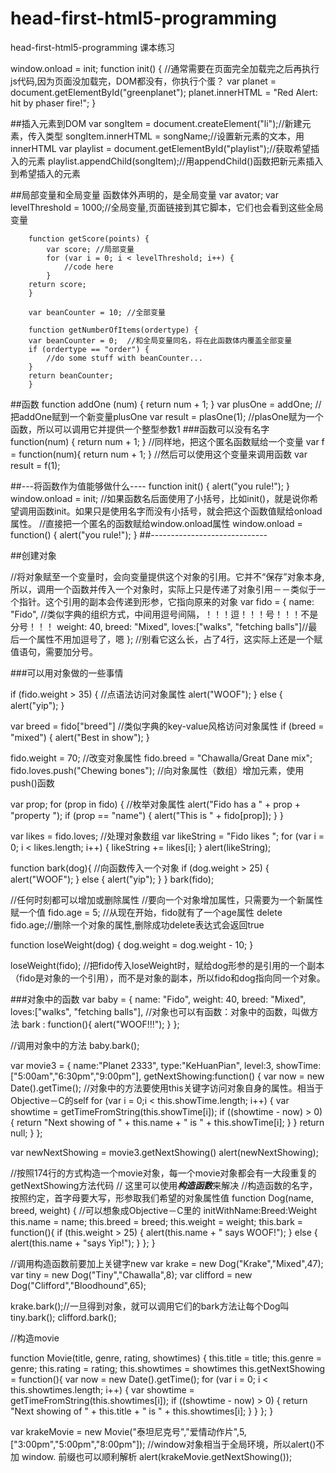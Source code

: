 # head-first-html5-programming
head-first-html5-programming 课本练习

window.onload = init;
function init() { //通常需要在页面完全加载完之后再执行js代码,因为页面没加载完，DOM都没有，你执行个蛋？
	var planet = document.getElementById("greenplanet");
	planet.innerHTML = "Red Alert: hit by phaser fire!";
}

##插入元素到DOM
		var songItem = document.createElement("li");//新建元素，传入类型
		songItem.innerHTML = songName;//设置新元素的文本，用innerHTML
		var playlist = document.getElementById("playlist");//获取希望插入的元素
		playlist.appendChild(songItem);//用appendChild()函数把新元素插入到希望插入的元素 

##局部变量和全局变量
函数体外声明的，是全局变量
		var avator;
		var levelThreshold = 1000;//全局变量,页面链接到其它脚本，它们也会看到这些全局变量

		function getScore(points) {
			var score; //局部变量
			for (var i = 0; i < levelThreshold; i++) {
				//code here	
			}
		return score;
		}

		var beanCounter = 10; //全部变量

		function getNumberOfItems(ordertype) {
		var beanCounter = 0;  //和全局变量同名，将在此函数体内覆盖全部变量
		if (ordertype == "order") {
			//do some stuff with beanCounter...
		}
		return beanCounter;
		}

##函数
	function addOne (num) {
		return num + 1;
	}
var plusOne = addOne; //把addOne赋到一个新变量plusOne
var result = plasOne(1); //plasOne赋为一个函数，所以可以调用它并提供一个整型参数1
###函数可以没有名字
function(num) {
	return num + 1;
}
//同样地，把这个匿名函数赋给一个变量
var f = function(num){
	return num + 1;
}
//然后可以使用这个变量来调用函数
var result = f(1);

##---将函数作为值能够做什么----
function init() {
	alert("you rule!");
}
window.onload = init; //如果函数名后面使用了小括号，比如init()，就是说你希望调用函数init。如果只是使用名字而没有小括号，就会把这个函数值赋给onload属性。
//直接把一个匿名的函数赋给window.onload属性
window.onload = function() {
	alert("you rule!");
}
##-----------------------------

##创建对象

//将对象赋至一个变量时，会向变量提供这个对象的引用。它并不“保存”对象本身,所以，调用一个函数并传入一个对象时，实际上只是传递了对象引用－－类似于一个指针。这个引用的副本会传递到形参，它指向原来的对象
var fido = {
	name: "Fido", //类似字典的组织方式，中间用逗号间隔，！！！逗！！！号！！！不是分号！！！
	weight: 40,
	breed: "Mixed",
	loves:["walks", "fetching balls"]//最后一个属性不用加逗号了，嗯
}; //别看它这么长，占了4行，这实际上还是一个赋值语句，需要加分号。

###可以用对象做的一些事情

if (fido.weight > 35) { //点语法访问对象属性
	alert("WOOF");
} else {
	alert("yip");
}

var breed = fido["breed"] //类似字典的key-value风格访问对象属性
if (breed = "mixed") {
	alert("Best in show");
}

fido.weight = 70; //改变对象属性
fido.breed = "Chawalla/Great Dane mix";
fido.loves.push("Chewing bones"); //向对象属性（数组）增加元素，使用push()函数

var prop;
for (prop in fido) { //枚举对象属性
	alert("Fido has a " + prop + "property ");
	if (prop == "name") {
		alert("This is " + fido[prop]);
	}
}

var likes = fido.loves; //处理对象数组
var likeString = "Fido likes ";
for (var i = 0; i < likes.length; i++) {
	likeString += likes[i];
}
alert(likeString);

function bark(dog){ //向函数传入一个对象
	if (dog.weight > 25) {
		alert("WOOF");
	} else {
		alert("yip");
	}
}
bark(fido);

//任何时刻都可以增加或删除属性
//要向一个对象增加属性，只需要为一个新属性赋一个值
fido.age = 5; //从现在开始，fido就有了一个age属性
delete fido.age;//删除一个对象的属性,删除成功delete表达式会返回true

function loseWeight(dog) {
	dog.weight = dog.weight - 10;
}

loseWeight(fido); //把fido传入loseWeight时，赋给dog形参的是引用的一个副本（fido是对象的一个引用），而不是对象的副本，所以fido和dog指向同一个对象。

###对象中的函数
var baby = {
	name: "Fido",
	weight: 40,
	breed: "Mixed",
	loves:["walks", "fetching balls"],
	//对象也可以有函数：对象中的函数，叫做方法
	bark : function(){
	alert("WOOF!!!");
  }
};

//调用对象中的方法
baby.bark();

var movie3 = {
	name:"Planet 2333",
	type:"KeHuanPian",
	level:3,
	showTime:["5:00am","6:30pm","9:00pm"],
	getNextShowing:function() {
	var now = new Date().getTime();
//对象中的方法要使用this关键字访问对象自身的属性。相当于Objective－C的self
	for (var i = 0;i < this.showTime.length; i++) {
		var showtime = getTimeFromString(this.showTime[i]);
		if ((showtime - now) > 0) {
			return "Next showing of " + this.name + " is " + this.showTime[i];
		}
	}
	return null;
}
};

var newNextShowing = movie3.getNextShowing()
alert(newNextShowing);

//按照174行的方式构造一个movie对象，每一个movie对象都会有一大段重复的getNextShowing方法代码
// 这里可以使用***构造函数***来解决
//构造函数的名字，按照约定，首字母要大写，形参取我们希望的对象属性值
function Dog(name, breed, weight) { //可以想象成Objective－C里的 initWithName:Breed:Weight
	this.name   = name;
	this.breed  = breed;
	this.weight = weight;
	this.bark   = function(){
		if (this.weight > 25) {
			alert(this.name + " says WOOF!");
		} else {
			alert(this.name + "says Yip!");
		}
	};
}

 //调用构造函数前要加上关键字new
 var krake     = new Dog("Krake","Mixed",47);
 var tiny      = new Dog("Tiny","Chawalla",8);
 var clifford  = new Dog("Clifford","Bloodhound",65);

 krake.bark();//一旦得到对象，就可以调用它们的bark方法让每个Dog叫
 tiny.bark();
 clifford.bark();

 //构造movie

 function Movie(title, genre, rating, showtimes) {
 	this.title          = title;
 	this.genre          = genre;
 	this.rating         = rating;
 	this.showtimes      = showtimes
 	this.getNextShowing = function(){
 		var now = new Date().getTime();
 		for (var i = 0; i < this.showtimes.length; i++) {
 			var showtime = getTimeFromString(this.showtimes[i]);
 			if ((showtime - now) > 0) {
 				return "Next showing of " + this.title + " is " + this.showtimes[i];
 			}
 		}
 	};
 }

var krakeMovie = new Movie("泰坦尼克号","爱情动作片",5,["3:00pm","5:00pm","8:00pm"]);
//window对象相当于全局环境，所以alert()不加 window. 前缀也可以顺利解析
alert(krakeMovie.getNextShowing());
